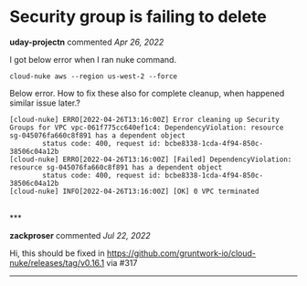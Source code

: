 # Security group is failing to delete

**uday-projectn** commented *Apr 26, 2022*

I got below error when I ran nuke command.

`cloud-nuke aws --region us-west-2 --force`

Below error.
How to fix these also for complete cleanup, when happened similar issue later.?

```
[cloud-nuke] ERRO[2022-04-26T13:16:00Z] Error cleaning up Security Groups for VPC vpc-061f775cc640ef1c4: DependencyViolation: resource sg-045076fa660c8f891 has a dependent object
        status code: 400, request id: bcbe8338-1cda-4f94-850c-38506c04a12b
[cloud-nuke] ERRO[2022-04-26T13:16:00Z] [Failed] DependencyViolation: resource sg-045076fa660c8f891 has a dependent object
        status code: 400, request id: bcbe8338-1cda-4f94-850c-38506c04a12b
[cloud-nuke] INFO[2022-04-26T13:16:00Z] [OK] 0 VPC terminated
```
<br />
***


**zackproser** commented *Jul 22, 2022*

Hi, this should be fixed in https://github.com/gruntwork-io/cloud-nuke/releases/tag/v0.16.1 via #317 
***

